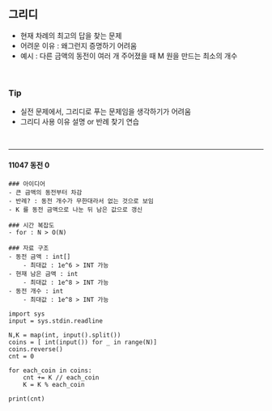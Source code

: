 ## 그리디

- 현재 차례의 최고의 답을 찾는 문제
- 어려운 이유 : 왜그런지 증명하기 어려움
- 예시 : 다른 금액의 동전이 여러 개 주어졌을 때 M 원을 만드는 최소의 개수

<br>

### Tip
- 실전 문제에서, 그리디로 푸는 문제임을 생각하기가 어려움
- 그리디 사용 이유 설명 or 반례 찾기 연습

<br>

---

#### 11047 동전 0
```text
### 아이디어
- 큰 금액의 동전부터 차감
- 반례? : 동전 개수가 무한대라서 없는 것으로 보임
- K 를 동전 금액으로 나눈 뒤 남은 값으로 갱신

### 시간 복잡도
- for : N > O(N)

### 자료 구조
- 동전 금액 : int[]
    - 최대값 : 1e^6 > INT 가능
- 현재 남은 금액 : int
    - 최대값 : 1e^8 > INT 가능
- 동전 개수 : int
    - 최대값 : 1e^8 > INT 가능
```
```text
import sys
input = sys.stdin.readline

N,K = map(int, input().split())
coins = [ int(input()) for _ in range(N)]
coins.reverse()
cnt = 0

for each_coin in coins:
    cnt += K // each_coin
    K = K % each_coin

print(cnt)
```
